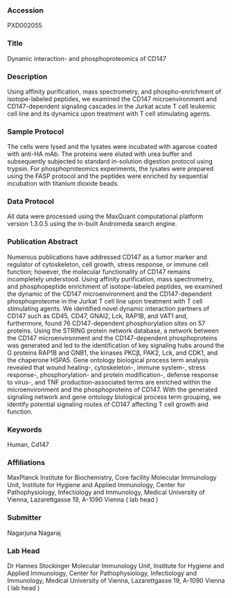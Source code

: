 ### Accession
PXD002055

### Title
Dynamic interaction- and phosphoproteomics of CD147

### Description
Using affinity purification, mass spectrometry, and phospho-enrichment of isotope-labeled peptides, we examined the CD147 microenvironment and CD147-dependent signaling cascades in the Jurkat acute T cell leukemic cell line and its dynamics upon treatment with T cell stimulating agents.

### Sample Protocol
The cells were lysed and the lysates were incubated with agarose coated with anti-HA mAb. The proteins were eluted with urea buffer and subsequently subjected to standard in-solution digestion protocol using trypsin. For phosphoproteomics experiments, the lysates were prepared using the FASP protocol and the peptides were enriched by sequential incubation with titanium dioxide beads.

### Data Protocol
All data were processed using the MaxQuant computational platform version 1.3.0.5 using the in-built Andromeda search engine.

### Publication Abstract
Numerous publications have addressed CD147 as a tumor marker and regulator of cytoskeleton, cell growth, stress response, or immune cell function; however, the molecular functionality of CD147 remains incompletely understood. Using affinity purification, mass spectrometry, and phosphopeptide enrichment of isotope-labeled peptides, we examined the dynamic of the CD147 microenvironment and the CD147-dependent phosphoproteome in the Jurkat T cell line upon treatment with T cell stimulating agents. We identified novel dynamic interaction partners of CD147 such as CD45, CD47, GNAI2, Lck, RAP1B, and VAT1 and, furthermore, found 76 CD147-dependent phosphorylation sites on 57 proteins. Using the STRING protein network database, a network between the CD147 microenvironment and the CD147-dependent phosphoproteins was generated and led to the identification of key signaling hubs around the G proteins RAP1B and GNB1, the kinases PKC&#x3b2;, PAK2, Lck, and CDK1, and the chaperone HSPA5. Gene ontology biological process term analysis revealed that wound healing-, cytoskeleton-, immune system-, stress response-, phosphorylation- and protein modification-, defense response to virus-, and TNF production-associated terms are enriched within the microenvironment and the phosphoproteins of CD147. With the generated signaling network and gene ontology biological process term grouping, we identify potential signaling routes of CD147 affecting T cell growth and function.

### Keywords
Human, Cd147

### Affiliations
MaxPlanck Institute for Biochemistry, Core facility 
Molecular Immunology Unit, Institute for Hygiene and Applied Immunology, Center for Pathophysiology, Infectiology and Immunology, Medical University of Vienna, Lazarettgasse 19, A-1090 Vienna ( lab head )

### Submitter
Nagarjuna  Nagaraj

### Lab Head
Dr Hannes Stockinger
Molecular Immunology Unit, Institute for Hygiene and Applied Immunology, Center for Pathophysiology, Infectiology and Immunology, Medical University of Vienna, Lazarettgasse 19, A-1090 Vienna ( lab head )


